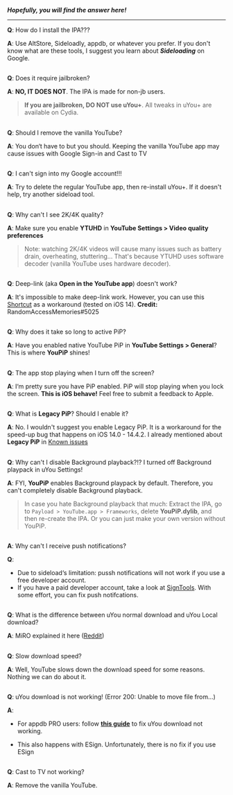 **_Hopefully, you will find the answer here!_**
***

**Q**: How do I install the IPA???

**A**: Use AltStore, Sideloadly, appdb, or whatever you prefer. If you don't know what are these tools, I suggest you learn about **_Sideloading_** on Google. 
##

**Q**: Does it require jailbroken?

**A**: **NO, IT DOES NOT**. The IPA is made for non-jb users. 

> **If you are jailbroken, DO NOT use uYou+**. All tweaks in uYou+ are available on Cydia.
##

**Q**: Should I remove the vanilla YouTube?

**A**: You don‘t have to but you should. Keeping the vanilla YouTube app may cause issues with Google Sign-in and Cast to TV
##

**Q**: I can't sign into my Google account!!!

**A**: Try to delete the regular YouTube app, then re-install uYou+. If it doesn't help, try another sideload tool.
##

**Q**: Why can't I see 2K/4K quality?

**A**: Make sure you enable **YTUHD** in **YouTube Settings > Video quality preferences**

> Note: watching 2K/4K videos will cause many issues such as battery drain, overheating, stuttering... That's because YTUHD uses software decoder (vanilla YouTube uses hardware decoder).
##

**Q**: Deep-link (aka **Open in the YouTube app**) doesn't work?

**A**: It's impossible to make deep-link work. However, you can use this [Shortcut](https://shortcutsgallery.com/shortcuts/open-in-youtube/) as a workaround (tested on iOS 14). **Credit:** RandomAccessMemories#5025
##

**Q**: Why does it take so long to active PiP? 

**A**: Have you enabled native YouTube PiP in **YouTube Settings > General**? This is where **YouPiP** shines! 
##

**Q**: The app stop playing when I turn off the screen?

**A**: I‘m pretty sure you have PiP enabled. PiP will stop playing when you lock the screen. **This is iOS behave!** Feel free to submit a feedback to Apple.
##

**Q**: What is **Legacy PiP**? Should I enable it?

**A**: No. I wouldn't suggest you enable Legacy PiP. It is a workaround for the speed-up bug that happens on iOS 14.0 - 14.4.2. I already mentioned about **Legacy PiP** in [Known issues](#known-issues)
##

**Q**: Why can't I disable Background playback?!? I turned off Background playpack in uYou Settings!

**A**: FYI, **YouPiP** enables Background playpack by default. Therefore, you can't completely disable Background playback.

> In case you hate Background playback that much: Extract the IPA, go to `Payload > YouTube.app > Frameworks`, delete **YouPiP.dylib**, and then re-create the IPA. Or you can just make your own version without YouPiP.
##

**A**: Why can't I receive push notifications?

**Q**: 
- Due to sideload‘s limitation: pussh notifications will not work if you use a free developer account. 
- If you have a paid developer account, take a look at [SignTools](https://github.com/SignTools/SignTools). With some effort, you can fix push notifcations.
##

**Q**: What is the difference between uYou normal download and uYou Local download?

**A**: MiRO explained it here ([Reddit](https://www.reddit.com/r/jailbreak/comments/p5jekg/update_uyou_added_uyoulocal_feature_and_much_more/))
##

**Q**: Slow download speed?

**A**: Well, YouTube slows down the download speed for some reasons. Nothing we can do about it.
##

**Q**: uYou download is not working! (Error 200: Unable to move file from…)

**A**: 

- For appdb PRO users: follow [**this guide**](https://www.reddit.com/r/sideloaded/comments/pub39h/guide_how_to_fix_uyouuyou_download_not_working/) to fix uYou download not working.

- This also happens with ESign. Unfortunately, there is no fix if you use ESign
##

**Q**: Cast to TV not working?

**A**: Remove the vanilla YouTube. 
##

